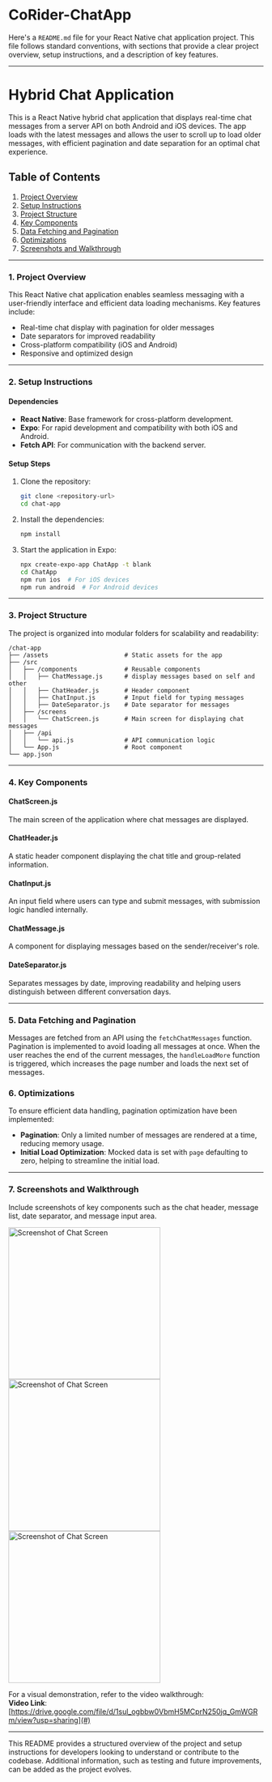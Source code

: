 # CoRider-ChatApp

Here's a `README.md` file for your React Native chat application project. This file follows standard conventions, with sections that provide a clear project overview, setup instructions, and a description of key features.

---

# **Hybrid Chat Application**

This is a React Native hybrid chat application that displays real-time chat messages from a server API on both Android and iOS devices. The app loads with the latest messages and allows the user to scroll up to load older messages, with efficient pagination and date separation for an optimal chat experience.

## **Table of Contents**

1. [Project Overview](#project-overview)
2. [Setup Instructions](#setup-instructions)
3. [Project Structure](#project-structure)
4. [Key Components](#key-components)
5. [Data Fetching and Pagination](#data-fetching-and-pagination)
6. [Optimizations](#optimizations)
7. [Screenshots and Walkthrough](#screenshots-and-walkthrough)

---

### **1. Project Overview**

This React Native chat application enables seamless messaging with a user-friendly interface and efficient data loading mechanisms. Key features include:
- Real-time chat display with pagination for older messages
- Date separators for improved readability
- Cross-platform compatibility (iOS and Android)
- Responsive and optimized design

---

### **2. Setup Instructions**

#### **Dependencies**
- **React Native**: Base framework for cross-platform development.
- **Expo**: For rapid development and compatibility with both iOS and Android.
- **Fetch API**: For communication with the backend server.

#### **Setup Steps**

1. Clone the repository:

   ```bash
   git clone <repository-url>
   cd chat-app
   ```

2. Install the dependencies:

   ```bash
   npm install
   ```

3. Start the application in Expo:

   ```bash
   npx create-expo-app ChatApp -t blank 
   cd ChatApp
   npm run ios  # For iOS devices
   npm run android  # For Android devices
   ```

---

### **3. Project Structure**

The project is organized into modular folders for scalability and readability:

```plaintext
/chat-app
├── /assets                     # Static assets for the app
├── /src
│   ├── /components             # Reusable components
│   │   ├── ChatMessage.js      # display messages based on self and other
│   │   ├── ChatHeader.js       # Header component
│   │   ├── ChatInput.js        # Input field for typing messages
│   │   ├── DateSeparator.js    # Date separator for messages
│   ├── /screens
│   │   └── ChatScreen.js       # Main screen for displaying chat messages
│   ├── /api
│   │   └── api.js              # API communication logic
│   └── App.js                  # Root component
└── app.json                    
```

---

### **4. Key Components**

#### **ChatScreen.js**
The main screen of the application where chat messages are displayed. 
#### **ChatHeader.js**
A static header component displaying the chat title and group-related information.

#### **ChatInput.js**
An input field where users can type and submit messages, with submission logic handled internally.

#### **ChatMessage.js**
A component for displaying messages based on the sender/receiver's role.

#### **DateSeparator.js**
Separates messages by date, improving readability and helping users distinguish between different conversation days.

---

### **5. Data Fetching and Pagination**

Messages are fetched from an API using the `fetchChatMessages` function. Pagination is implemented to avoid loading all messages at once. When the user reaches the end of the current messages, the `handleLoadMore` function is triggered, which increases the page number and loads the next set of messages.


### **6. Optimizations**

To ensure efficient data handling, pagination optimization have been implemented:

- **Pagination**: Only a limited number of messages are rendered at a time, reducing memory usage.
- **Initial Load Optimization**: Mocked data is set with `page` defaulting to zero, helping to streamline the initial load.

---

### **7. Screenshots and Walkthrough**

Include screenshots of key components such as the chat header, message list, date separator, and message input area.

<img src="Docs/IMG_2642.PNG" alt="Screenshot of Chat Screen" width="300"/>

<img src="Docs/IMG_2643.PNG" alt="Screenshot of Chat Screen" width="300"/>

<img src="Docs/IMG_CA73F0CAE66A-1.jpeg" alt="Screenshot of Chat Screen" width="300"/>


For a visual demonstration, refer to the video walkthrough:  
**Video Link**: [https://drive.google.com/file/d/1sul_ogbbw0VbmH5MCprN250jq_GmWGRm/view?usp=sharing](#)

---

This README provides a structured overview of the project and setup instructions for developers looking to understand or contribute to the codebase. Additional information, such as testing and future improvements, can be added as the project evolves.
